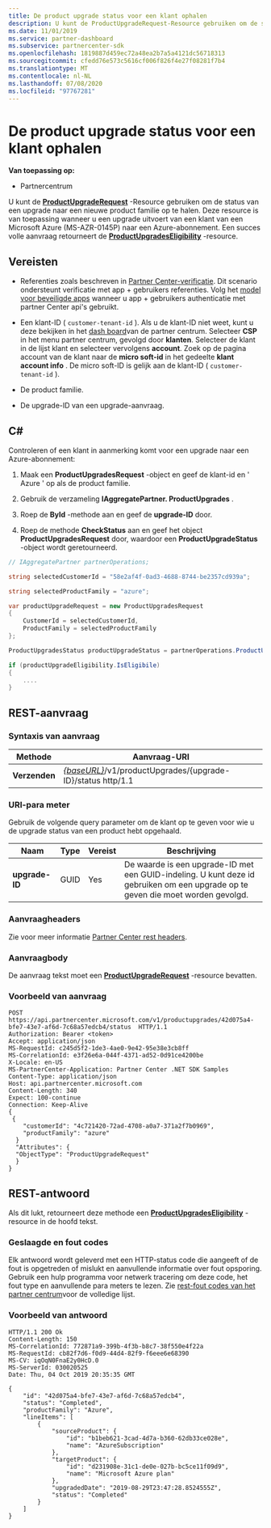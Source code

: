 ```yaml
---
title: De product upgrade status voor een klant ophalen
description: U kunt de ProductUpgradeRequest-Resource gebruiken om de status van een product upgrade voor een klant te bepalen voor een nieuwe product familie, zoals van een Microsoft Azure (MS-AZR-0145P) naar een Azure-abonnement.
ms.date: 11/01/2019
ms.service: partner-dashboard
ms.subservice: partnercenter-sdk
ms.openlocfilehash: 1819887d459ec72a48ea2b7a5a4121dc56718313
ms.sourcegitcommit: cfedd76e573c5616cf006f826f4e27f08281f7b4
ms.translationtype: MT
ms.contentlocale: nl-NL
ms.lasthandoff: 07/08/2020
ms.locfileid: "97767281"
---
```

# <a name="get-the-product-upgrade-status-for-a-customer"></a>De product upgrade status voor een klant ophalen

**Van toepassing op:**

- Partnercentrum

U kunt de [**ProductUpgradeRequest**](product-upgrade-resources.md#productupgraderequest) -Resource gebruiken om de status van een upgrade naar een nieuwe product familie op te halen. Deze resource is van toepassing wanneer u een upgrade uitvoert van een klant van een Microsoft Azure (MS-AZR-0145P) naar een Azure-abonnement. Een succes volle aanvraag retourneert de [**ProductUpgradesEligibility**](product-upgrade-resources.md#productupgradeseligibility) -resource.

## <a name="prerequisites"></a>Vereisten

- Referenties zoals beschreven in [Partner Center-verificatie](partner-center-authentication.md). Dit scenario ondersteunt verificatie met app + gebruikers referenties. Volg het [model voor beveiligde apps](enable-secure-app-model.md) wanneer u app + gebruikers authenticatie met partner Center api's gebruikt.

- Een klant-ID ( `customer-tenant-id` ). Als u de klant-ID niet weet, kunt u deze bekijken in het [dash board](https://partner.microsoft.com/dashboard)van de partner centrum. Selecteer **CSP** in het menu partner centrum, gevolgd door **klanten**. Selecteer de klant in de lijst klant en selecteer vervolgens **account**. Zoek op de pagina account van de klant naar de **micro soft-id** in het gedeelte **klant account info** . De micro soft-ID is gelijk aan de klant-ID ( `customer-tenant-id` ).

- De product familie.

- De upgrade-ID van een upgrade-aanvraag.

## <a name="c"></a>C\#

Controleren of een klant in aanmerking komt voor een upgrade naar een Azure-abonnement:

1. Maak een **ProductUpgradesRequest** -object en geef de klant-id en ' Azure ' op als de product familie.

2. Gebruik de verzameling **IAggregatePartner. ProductUpgrades** .

3. Roep de **ById** -methode aan en geef de **upgrade-ID** door.

4. Roep de methode **CheckStatus** aan en geef het object **ProductUpgradesRequest** door, waardoor een **ProductUpgradeStatus** -object wordt geretourneerd.

```csharp
// IAggregatePartner partnerOperations;

string selectedCustomerId = "58e2af4f-0ad3-4688-8744-be2357cd939a";

string selectedProductFamily = "azure";

var productUpgradeRequest = new ProductUpgradesRequest
{
    CustomerId = selectedCustomerId,
    ProductFamily = selectedProductFamily
};

ProductUpgradesStatus productUpgradeStatus = partnerOperations.ProductUpgrades.ById(selectedUpgradeId).CheckStatus(productUpgradeRequest);

if (productUpgradeEligibility.IsEligibile)
{
    ....
}

```

## <a name="rest-request"></a>REST-aanvraag

### <a name="request-syntax"></a>Syntaxis van aanvraag

| Methode   | Aanvraag-URI |
|----------|-----------------------------------------------------------------------------------------------|
| **Verzenden** | [*{baseURL}*](partner-center-rest-urls.md)/v1/productUpgrades/{upgrade-ID}/status http/1.1 |

### <a name="uri-parameter"></a>URI-para meter

Gebruik de volgende query parameter om de klant op te geven voor wie u de upgrade status van een product hebt opgehaald.

| Naam               | Type | Vereist | Beschrijving                                                                                 |
|--------------------|------|----------|---------------------------------------------------------------------------------------------|
| **upgrade-ID** | GUID | Yes | De waarde is een upgrade-ID met een GUID-indeling. U kunt deze id gebruiken om een upgrade op te geven die moet worden gevolgd. |

### <a name="request-headers"></a>Aanvraagheaders

Zie voor meer informatie [Partner Center rest headers](headers.md).

### <a name="request-body"></a>Aanvraagbody

De aanvraag tekst moet een [**ProductUpgradeRequest**](product-upgrade-resources.md#productupgraderequest) -resource bevatten.

### <a name="request-example"></a>Voorbeeld van aanvraag

```http
POST https://api.partnercenter.microsoft.com/v1/productupgrades/42d075a4-bfe7-43e7-af6d-7c68a57edcb4/status  HTTP/1.1
Authorization: Bearer <token>
Accept: application/json
MS-RequestId: c245d5f2-1de3-4ae0-9e42-95e38e3cb8ff
MS-CorrelationId: e3f26e6a-044f-4371-ad52-0d91ce4200be
X-Locale: en-US
MS-PartnerCenter-Application: Partner Center .NET SDK Samples
Content-Type: application/json
Host: api.partnercenter.microsoft.com
Content-Length: 340
Expect: 100-continue
Connection: Keep-Alive
{
 {
    "customerId": "4c721420-72ad-4708-a0a7-371a2f7b0969",
    "productFamily": "azure"
  }
  "Attributes": {
  "ObjectType": "ProductUpgradeRequest"
  }
}
```

## <a name="rest-response"></a>REST-antwoord

Als dit lukt, retourneert deze methode een [**ProductUpgradesEligibility**](product-upgrade-resources.md#productupgradeseligibility) -resource in de hoofd tekst.

### <a name="response-success-and-error-codes"></a>Geslaagde en fout codes

Elk antwoord wordt geleverd met een HTTP-status code die aangeeft of de fout is opgetreden of mislukt en aanvullende informatie over fout opsporing. Gebruik een hulp programma voor netwerk tracering om deze code, het fout type en aanvullende para meters te lezen. Zie [rest-fout codes van het partner centrum](error-codes.md)voor de volledige lijst.

### <a name="response-example"></a>Voorbeeld van antwoord

```http
HTTP/1.1 200 Ok
Content-Length: 150
MS-CorrelationId: 772871a9-399b-4f3b-b8c7-38f550e4f22a
MS-RequestId: cb82f7d6-f0d9-44d4-82f9-f6eee6e68390
MS-CV: iqOqN0FnaE2y0HcD.0
MS-ServerId: 030020525
Date: Thu, 04 Oct 2019 20:35:35 GMT

{
    "id": "42d075a4-bfe7-43e7-af6d-7c68a57edcb4",
    "status": "Completed",
    "productFamily": "Azure",
    "lineItems": [
        {
            "sourceProduct": {
                "id": "b1beb621-3cad-4d7a-b360-62db33ce028e",
                "name": "AzureSubscription"
            },
            "targetProduct": {
                "id": "d231908e-31c1-de0e-027b-bc5ce11f09d9",
                "name": "Microsoft Azure plan"
            },
            "upgradedDate": "2019-08-29T23:47:28.8524555Z",
            "status": "Completed"
        }
    ]
}

```
